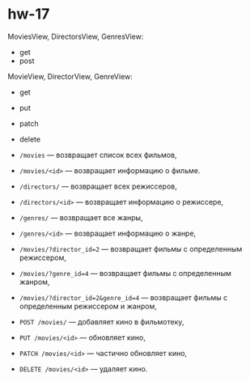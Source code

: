# hw-17

MoviesView, DirectorsView, GenresView:
- get
- post

MovieView, DirectorView, GenreView:
- get
- put
- patch
- delete

- `/movies` — возвращает список всех фильмов,
- `/movies/<id>` — возвращает информацию о фильме.
- `/directors/` — возвращает всех режиссеров,
- `/directors/<id>` — возвращает информацию о режиссере,
- `/genres/` —  возвращает все жанры,
- `/genres/<id>` — возвращает информацию о жанре,
- `/movies/?director_id=2` — возвращает фильмы с определенным режиссером,
- `/movies/?genre_id=4` — возвращает фильмы с определенным жанром,
- `/movies/?director_id=2&genre_id=4` — возвращает фильмы с определенным режиссером и жанром,

- `POST /movies/` —  добавляет кино в фильмотеку,
- `PUT /movies/<id>` —  обновляет кино,
- `PATCH /movies/<id>` —  частично обновляет кино,
- `DELETE /movies/<id>` —  удаляет кино.
